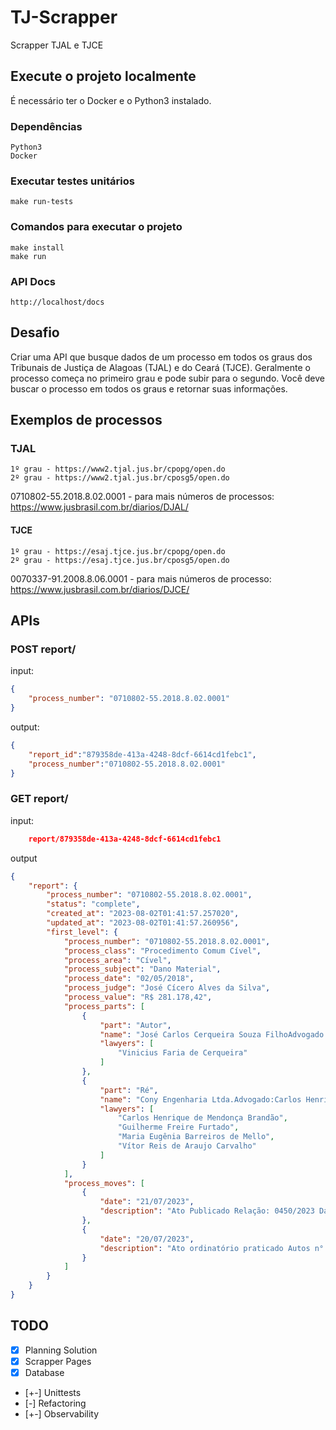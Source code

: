 # TJ-Scrapper

Scrapper TJAL e TJCE

## Execute o projeto localmente

É necessário ter o Docker e o Python3 instalado.

### Dependências

    Python3
    Docker

### Executar testes unitários

    make run-tests

### Comandos para executar o projeto

    make install
    make run

### API Docs

    http://localhost/docs

## Desafio

Criar uma API que busque dados de um processo em todos os graus dos Tribunais de Justiça de Alagoas (TJAL) e do Ceará (TJCE). Geralmente o processo começa no primeiro grau e pode subir para o segundo. Você deve buscar o processo em todos os graus e retornar suas informações.


## Exemplos de processos

### TJAL

    1º grau - https://www2.tjal.jus.br/cpopg/open.do
    2º grau - https://www2.tjal.jus.br/cposg5/open.do

0710802-55.2018.8.02.0001 - para mais números de processos: https://www.jusbrasil.com.br/diarios/DJAL/

#### TJCE

    1º grau - https://esaj.tjce.jus.br/cpopg/open.do
    2º grau - https://esaj.tjce.jus.br/cposg5/open.do

0070337-91.2008.8.06.0001 - para mais números de processo: https://www.jusbrasil.com.br/diarios/DJCE/

## APIs

### POST report/

input:


```json
{
    "process_number": "0710802-55.2018.8.02.0001"
}
```

output:
```json
{
    "report_id":"879358de-413a-4248-8dcf-6614cd1febc1",
    "process_number":"0710802-55.2018.8.02.0001"
}
```


### GET report/

input:
```json
    report/879358de-413a-4248-8dcf-6614cd1febc1
```
output

```json
{
    "report": {
        "process_number": "0710802-55.2018.8.02.0001",
        "status": "complete",
        "created_at": "2023-08-02T01:41:57.257020",
        "updated_at": "2023-08-02T01:41:57.260956",
        "first_level": {
            "process_number": "0710802-55.2018.8.02.0001",
            "process_class": "Procedimento Comum Cível",
            "process_area": "Cível",
            "process_subject": "Dano Material",
            "process_date": "02/05/2018",
            "process_judge": "José Cícero Alves da Silva",
            "process_value": "R$ 281.178,42",
            "process_parts": [
                {
                    "part": "Autor",
                    "name": "José Carlos Cerqueira Souza FilhoAdvogado:Vinicius Faria de Cerqueira",
                    "lawyers": [
                        "Vinicius Faria de Cerqueira"
                    ]
                },
                {
                    "part": "Ré",
                    "name": "Cony Engenharia Ltda.Advogado:Carlos Henrique de Mendonça BrandãoAdvogado:Guilherme Freire FurtadoAdvogada:Maria Eugênia Barreiros de MelloAdvogado:Vítor Reis de Araujo Carvalho",
                    "lawyers": [
                        "Carlos Henrique de Mendonça Brandão",
                        "Guilherme Freire Furtado",
                        "Maria Eugênia Barreiros de Mello",
                        "Vítor Reis de Araujo Carvalho"
                    ]
                }
            ],
            "process_moves": [
                {
                    "date": "21/07/2023",
                    "description": "Ato Publicado Relação: 0450/2023 Data da Publicação: 24/07/2023 Número do Diário: 3349"
                },
                {
                    "date": "20/07/2023",
                    "description": "Ato ordinatório praticado Autos n°: 0710802-55.2018.8.02.0001 Ação: Procedimento Comum Cível Autor: José Carlos Cerqueira Souza Filho e outro Réu: Cony Engenharia Ltda. e outro ATO ORDINATÓRIO Em cumprimento ao disposto no Provimento nº 15/2019, da Corregedoria Geral da Justiça do Estado de Alagoas, fica(m) a(s) parte(s) ré intimada(s), na pessoa do seu advogado, para, no prazo de 15 (quinze) dias, providenciar(em) o recolhimento das custas processuais, sob pena de expedição de certidão ao FUNJURIS (Resolução TJ/AL nº 19/2007) para inscrição na divida ativa estadual, após o que será arquivado o processo. Ocorrendo o pagamento, devidamente atualizado, após a emissão da supracitada certidão de débito, deverá o interessado entregar a ficha de compensação bancária quitada na sede do FUNJURIS, que se responsabilizará pela devida baixa, além de oficiar à secretaria de onde se originou o débito acerca do referido pagamento (Resolução nº 19/2007, art. 33, § 6º). Maceió, 20 de julho de 2023 Marcelo Rodrigo Falcão Vieira Analista(escrivão substituto)Vencimento: 10/08/2023"
                }
            ]
        }
    }
}
```

## TODO

- [X] Planning Solution
- [X] Scrapper Pages
- [X] Database
- [+-] Unittests
- [-] Refactoring
- [+-] Observability